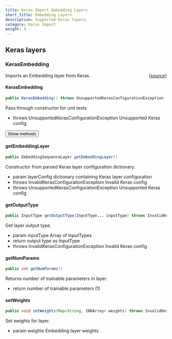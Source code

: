 ```yaml
---
title: Keras Import Embedding Layers
short_title: Embedding Layers
description: Supported Keras layers.
category: Keras Import
weight: 4
---
```


## Keras layers

### KerasEmbedding
<span style="float:right;"> [[source]](https://github.com/deeplearning4j/deeplearning4j/tree/master/deeplearning4j/deeplearning4j-modelimport/src/main/java/org/deeplearning4j/nn/modelimport/keras/layers/embeddings/KerasEmbedding.java) </span>

Imports an Embedding layer from Keras.


#### KerasEmbedding 
```java
public KerasEmbedding() throws UnsupportedKerasConfigurationException 
```


Pass through constructor for unit tests

- throws UnsupportedKerasConfigurationException Unsupported Keras config


<button class="btn btn-primary" type="button" data-toggle="collapse" data-target="#KerasEmbedding" aria-expanded="false" aria-controls="KerasEmbedding">Show methods</button>
<div class="collapse" id="KerasEmbedding"><div class="card card-body">

#### getEmbeddingLayer 
```java
public EmbeddingSequenceLayer getEmbeddingLayer() 
```


Constructor from parsed Keras layer configuration dictionary.

- param layerConfig dictionary containing Keras layer configuration
- throws InvalidKerasConfigurationException     Invalid Keras config
- throws UnsupportedKerasConfigurationException Unsupported Keras config

#### getOutputType 
```java
public InputType getOutputType(InputType... inputType) throws InvalidKerasConfigurationException 
```


Get layer output type.

- param inputType Array of InputTypes
- return output type as InputType
- throws InvalidKerasConfigurationException Invalid Keras config

#### getNumParams 
```java
public int getNumParams() 
```


Returns number of trainable parameters in layer.

- return number of trainable parameters (1)

#### setWeights 
```java
public void setWeights(Map<String, INDArray> weights) throws InvalidKerasConfigurationException 
```


Set weights for layer.

- param weights Embedding layer weights


</div></div>